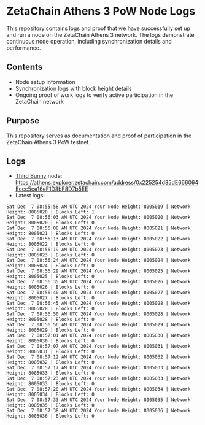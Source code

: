 # ZetaChain Athens 3 PoW Node Logs
This repository contains logs and proof that we have successfully set up and run a node on the ZetaChain Athens 3 network. The logs demonstrate continuous node operation, including synchronization details and performance.

## Contents
- Node setup information
- Synchronization logs with block height details
- Ongoing proof of work logs to verify active participation in the ZetaChain network

## Purpose
This repository serves as documentation and proof of participation in the ZetaChain Athens 3 PoW testnet.

## Logs

- [Third Bunny](https://thirdbunny.xyz/) node: https://athens.explorer.zetachain.com/address/0x225254d35dE666064Eccc5ce16eF1D8bF8D7b5EE
- Latest logs:
```
Sat Dec  7 08:55:58 AM UTC 2024 Your Node Height: 8005019 | Network Height: 8005020 | Blocks Left: 1
Sat Dec  7 08:56:03 AM UTC 2024 Your Node Height: 8005020 | Network Height: 8005020 | Blocks Left: 0
Sat Dec  7 08:56:08 AM UTC 2024 Your Node Height: 8005021 | Network Height: 8005021 | Blocks Left: 0
Sat Dec  7 08:56:13 AM UTC 2024 Your Node Height: 8005022 | Network Height: 8005022 | Blocks Left: 0
Sat Dec  7 08:56:19 AM UTC 2024 Your Node Height: 8005023 | Network Height: 8005023 | Blocks Left: 0
Sat Dec  7 08:56:24 AM UTC 2024 Your Node Height: 8005024 | Network Height: 8005024 | Blocks Left: 0
Sat Dec  7 08:56:29 AM UTC 2024 Your Node Height: 8005025 | Network Height: 8005025 | Blocks Left: 0
Sat Dec  7 08:56:35 AM UTC 2024 Your Node Height: 8005026 | Network Height: 8005026 | Blocks Left: 0
Sat Dec  7 08:56:40 AM UTC 2024 Your Node Height: 8005027 | Network Height: 8005027 | Blocks Left: 0
Sat Dec  7 08:56:45 AM UTC 2024 Your Node Height: 8005028 | Network Height: 8005028 | Blocks Left: 0
Sat Dec  7 08:56:50 AM UTC 2024 Your Node Height: 8005028 | Network Height: 8005028 | Blocks Left: 0
Sat Dec  7 08:56:56 AM UTC 2024 Your Node Height: 8005029 | Network Height: 8005029 | Blocks Left: 0
Sat Dec  7 08:57:01 AM UTC 2024 Your Node Height: 8005030 | Network Height: 8005030 | Blocks Left: 0
Sat Dec  7 08:57:07 AM UTC 2024 Your Node Height: 8005031 | Network Height: 8005031 | Blocks Left: 0
Sat Dec  7 08:57:12 AM UTC 2024 Your Node Height: 8005032 | Network Height: 8005032 | Blocks Left: 0
Sat Dec  7 08:57:17 AM UTC 2024 Your Node Height: 8005033 | Network Height: 8005033 | Blocks Left: 0
Sat Dec  7 08:57:23 AM UTC 2024 Your Node Height: 8005033 | Network Height: 8005033 | Blocks Left: 0
Sat Dec  7 08:57:28 AM UTC 2024 Your Node Height: 8005034 | Network Height: 8005034 | Blocks Left: 0
Sat Dec  7 08:57:33 AM UTC 2024 Your Node Height: 8005035 | Network Height: 8005035 | Blocks Left: 0
Sat Dec  7 08:57:38 AM UTC 2024 Your Node Height: 8005036 | Network Height: 8005036 | Blocks Left: 0
```
